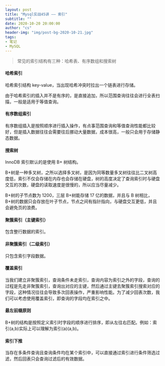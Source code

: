 ```yaml
---
layout: post
title: "Mysql实战45讲 —— 索引"
subtitle: ""
date: 2020-10-20 20:00:00
author: "cs"
header-img: "img/post-bg-2020-10-21.jpg"
tags: 
- 笔记
- MySQL
---
```


> 常见的索引结构有三种：哈希表、有序数组和搜索树

#### 哈希索引

哈希索引结构 key-value，当出现哈希冲突时拉出一个链表进行存储。

由于哈希索引的插入并不是有序的，是直接追加，所以范围查询往往会进行全表扫描，一般是适用于等值查询。

#### 有序数组索引

有序数组插入是按照顺序进行插入操作，有点事范围查询和等值查询性能都比较好，但是插入数据往往会需要往后挪动大量数据，成本很高，一般只会用于存储静态数据。

#### 搜索树

InnoDB 索引默认的是使用 B+ 树结构。  

B+树是一种多叉树，之所以选择多叉树，是因为同等数量多叉树往往比二叉树高度低，索引不仅会存储在内存也会存储在硬盘，树的高度决定了查询索引时与硬盘交互的次数，硬盘的读取速度是很慢的，所以应当尽量减少。

B+树的子节点数为 1200，三层 B+树能存储 17 亿的数据，并且与 B 树相比，B+树的数据只会存放在叶子节点，节点之间有指针指向，与硬盘交互更低，并且会避免页的浪费。

#### 聚簇索引（主键索引）

包含整行数据的索引。

#### 非聚簇索引（二级索引）

只包含索引字段数据。

#### 覆盖索引

当我们建立非聚簇索引，查询条件未走索引，查询内容为索引之外的字段，查询的过程是先走非聚簇索引，查询出对应的主键，然后通过主键去聚簇索引搜索对应的字段，这种情况往往会导致多次回表操作，严重影响性能。为了减少回表次数，我们可以考虑使用覆盖索引，即查询的字段均在索引之中。

#### 最左前缀原则

B+树的结构是按照定义索引时字段的顺序进行排序，即从左往右匹配。例如：索引(a,b)实际上可以理解为索引(a)(a,b)。

#### 索引下推

当存在多条件查询且查询条件均在某个索引中，可以直接通过索引进行条件筛选过滤，然后回表只会查询过滤后的有效数据。
